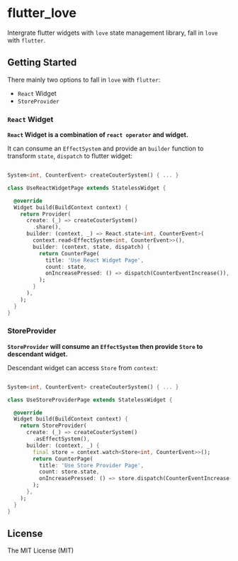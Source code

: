 # flutter_love

Intergrate flutter widgets with `love` state management library, fall in `love` with `flutter`.

## Getting Started

There mainly two options to fall in `love` with `flutter`:

* `React` Widget
* `StoreProvider` 

### `React` Widget

**`React` Widget is a combination of `react operator` and widget.**

It can consume an `EffectSystem` and provide an `builder` function to transform `state`, `dispatch` to flutter widget:

```dart

System<int, CounterEvent> createCouterSystem() { ... }

class UseReactWidgetPage extends StatelessWidget {

  @override
  Widget build(BuildContext context) {
    return Provider(
      create: (_) => createCouterSystem()
        .share(),
      builder: (context, _) => React.state<int, CounterEvent>(
        context.read<EffectSystem<int, CounterEvent>>(), 
        builder: (context, state, dispatch) {
          return CounterPage(
            title: 'Use React Widget Page',
            count: state,
            onIncreasePressed: () => dispatch(CounterEventIncrease()),
          );
        }
      ),
    );
  }
}

```

### StoreProvider

**`StoreProvider` will consume an  `EffectSystem` then provide `Store` to descendant widget.**

Descendant widget can access `Store` from `context`:

```dart

System<int, CounterEvent> createCouterSystem() { ... }

class UseStoreProviderPage extends StatelessWidget {

  @override
  Widget build(BuildContext context) {
    return StoreProvider(
      create: (_) => createCouterSystem()
        .asEffectSystem(),
      builder: (context, _) {
        final store = context.watch<Store<int, CounterEvent>>();
        return CounterPage(
          title: 'Use Store Provider Page', 
          count: store.state, 
          onIncreasePressed: () => store.dispatch(CounterEventIncrease())
        );
      },
    );
  }
}

```

## License

The MIT License (MIT)